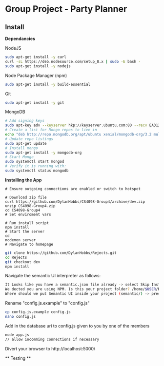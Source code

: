 # Group Project - Party Planner

## Install

**Dependancies**

NodeJS
```bash
sudo apt-get install -y curl
curl -sL https://deb.nodesource.com/setup_8.x | sudo -E bash -
sudo apt-get install -y nodejs
```
Node Package Manager (npm)
```bash
sudo apt-get install -y build-essential
```
Git
```bash
sudo apt-get install -y git
```
MongoDB
```bash
# Add signing keys
sudo apt-key adv --keyserver hkp://keyserver.ubuntu.com:80 --recv EA312927
# Create a list for Mongo repos to live in
echo "deb http://repo.mongodb.org/apt/ubuntu xenial/mongodb-org/3.2 multiverse" | sudo tee /etc/apt/sources.list.d/mongodb-org-3.2.list
# Update repo listings
sudo apt-get update
# Install mongo 
sudo apt-get install -y mongodb-org
# Start Mongo
sudo systemctl start mongod
# Verify it is running with:
sudo systemctl status mongodb
```

**Installing the App**
```
# Ensure outgoing connections are enabled or switch to hotspot

# Download zip file
curl https://github.com/DylanHobbs/CS4098-Group4/archive/dev.zip
unzip CS4098-Group4.zip
cd CS4098-Group4
# Set enviroment vars

# Run install script
npm install
# Start the server
cd
nodemon server
# Navigate to homepage
```



```bash
git clone https://github.com/DylanHobbs/Rejects.git
cd Rejects
git checkout dev
npm install
```

Navigate the semantic UI interpreter as follows:
```bash
It Looks like you have a semantic.json file already -> select Skip Install 
We dected you are using NPM. Is this your project folder? /home/$USER/Rejects -> select Yes
Where should we put Semantic UI inside your project (semantic/) -> press enter
```

Rename "config.js.example" to "config.js"
```bash
cp config.js.example config.js
nano config.js
```
Add in the database uri to config.js given to you by one of the members

```bash
node app.js 
// allow incomming connections if necessary
```

Divert your browser to http://localhost:5000/


** Testing ** 